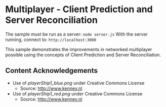 # Multiplayer - Client Prediction and Server Reconciliation
The sample must be run as a server: `node server.js`
With the server running, connect to: `http://localhost:3000`

This sample demonstrates the improvements in networked multiplayer possible using the concepts of Client Prediction and Server Reconciliation.

## Content Acknowledgements

* Use of *playerShip1_blue.png* under Creative Commons License
  * Source: http://www.kenney.nl
* Use of *playerShip1_red.png* under Creative Commons License
  * Source: http://www.kenney.nl